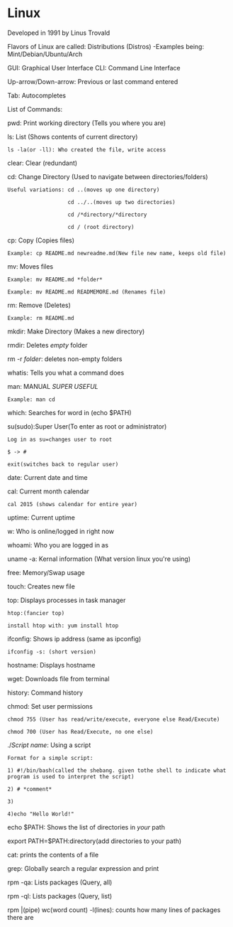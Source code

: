 # Linux

Developed in 1991 by Linus Trovald

Flavors of Linux are called: Distributions (Distros)
    -Examples being: Mint/Debian/Ubuntu/Arch

GUI: Graphical User Interface
CLI: Command Line Interface

Up-arrow/Down-arrow: Previous or last command entered

Tab: Autocompletes

List of Commands:

pwd: Print working directory (Tells you where you are)

ls: List (Shows contents of current directory)

    ls -la(or -ll): Who created the file, write access

clear: Clear (redundant)

cd: Change Directory (Used to navigate between directories/folders)

    Useful variations: cd ..(moves up one directory)

                       cd ../..(moves up two directories)

                       cd /*directory/*directory

                       cd / (root directory)

cp: Copy (Copies files)

    Example: cp README.md newreadme.md(New file new name, keeps old file)

mv: Moves files
    
    Example: mv README.md *folder*

    Example: mv README.md READMEMORE.md (Renames file)

rm: Remove (Deletes)

    Example: rm README.md

mkdir: Make Directory (Makes a new directory)

rmdir: Deletes *empty* folder

rm -r *folder*: deletes non-empty folders

whatis: Tells you what a command does

man: MANUAL *SUPER USEFUL*

    Example: man cd

which: Searches for word in (echo $PATH)

su(sudo):Super User(To enter as root or administrator)

    Log in as su=changes user to root

    $ -> #

    exit(switches back to regular user)

date: Current date and time

cal: Current month calendar

    cal 2015 (shows calendar for entire year)

uptime: Current uptime

w: Who is online/logged in right now

whoami: Who you are logged in as

uname -a: Kernal information (What version linux you're using)

free: Memory/Swap usage

touch: Creates new file

top: Displays processes in task manager

    htop:(fancier top)

    install htop with: yum install htop

ifconfig: Shows ip address (same as ipconfig)

    ifconfig -s: (short version)

hostname: Displays hostname

wget: Downloads file from terminal

history: Command history

chmod: Set user permissions

    chmod 755 (User has read/write/execute, everyone else Read/Execute)

    chmod 700 (User has Read/Execute, no one else)

./*Script name*: Using a script

    Format for a simple script:
    
    1) #!/bin/bash(called the shebang. given tothe shell to indicate what program is used to interpret the script)

    2) # *comment*

    3)

    4)echo "Hello World!"

echo $PATH: Shows the list of directories in *your* path

export PATH=$PATH:directory(add directories to your path)

cat: prints the contents of a file

grep: Globally search a regular expression and print

rpm -qa: Lists packages (Query, all)

rpm -ql: Lists packages (Query, list)

rpm |(pipe) wc(word count) -l(lines): counts how many lines of packages there are
